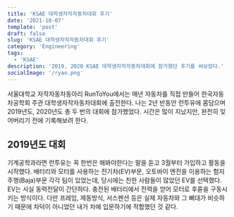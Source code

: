 ```yaml
---
title: 'KSAE 대학생자작자동차대회 후기'
date: '2021-10-07'
template: 'post'
draft: false
slug: 'KSAE 대학생자작자동차대회 후기'
category: 'Engineering'
tags:
  - 'KSAE'
description: '2019, 2020 KSAE 대학생자작자동차대회에 참가했던 후기를 써보았다.'
socialImage: '/ryan.png'
---
```


서울대학교 자작자동차동아리 RunToYou에서는 매년 자동차를 직접 만들어 한국자동차공학회 주관 대학생자작자동차대회에 출전한다. 나는 2년 반동안 런투유에 몸담으며 2019년도, 2020년도 총 두 번의 대회에 참가했었다. 시간은 많이 지났지만, 완전히 잊어버리기 전에 기록해보려 한다.

## 2019년도 대회

기계공학과라면 런투유는 꼭 한번은 해봐야한다는 말을 듣고 3월부터 가입하고 활동을 시작했다. 배터리와 모터를 사용하는 전기차(EV)부문, 오토바이 엔진을 이용하는 험지주행(Baja)부문 각각 팀이 있었는데, 당시에는 친한 사람들이 많았던 EV를 선택했다. EV는 사실 동력전달이 간단하다. 충전된 배터리에서 전력을 얻어 모터로 후륜을 구동시키는 방식이다. 다만 프레임, 제동방식, 서스펜션 등은 실제 자동차와 그 뼈대가 비슷하기 때문에 차덕이 아니었던 내가 차에 입문하기에 적합했던 것 같다.
